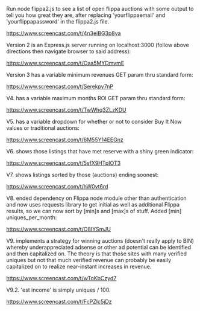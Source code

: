 Run node flippa2.js to see a list of open flippa auctions with some output to tell you how great they are, after replacing 'yourflippaemail' and 'yourflippapassword' in the flippa2.js file.

https://www.screencast.com/t/4n3eiBG3p8ya

Version 2 is an Express.js server running on localhost:3000 (follow above directions then navigate browser to said address):

https://www.screencast.com/t/Oaa5MYDmvmE

Version 3 has a variable minimum revenues GET param thru standard form:

https://www.screencast.com/t/Serekpy7nP

V4. has a variable maximum months ROI GET param thru standard form:

https://www.screencast.com/t/TwWhq3ZLzKDU

V5. has a variable dropdown for whether or not to consider Buy It Now values or traditional auctions:

https://www.screencast.com/t/6M55Y14EEGnz  

V6. shows those listings that have met reserve with a shiny green indicator:

https://www.screencast.com/t/5sfX9HTpIOT3

V7. shows listings sorted by those (auctions) ending soonest:

https://www.screencast.com/t/hW0vt6rd

V8. ended dependency on Flippa node module other than authentication and now uses requests library to get initial as well as additional Flippa results, so we can now sort by [min]s and [max]s of stuff. Added [min] uniques_per_month:

https://www.screencast.com/t/O8IYSmJU

V9. implements a strategy for winning auctions (doesn't really apply to BIN) whereby underappreciated adsense or other ad potential can be identified and then capitalized on. The theory is that those sites with many verified uniques but not that much verified revenue can probably be easily capitalized on to realize near-instant increases in revenue.

https://www.screencast.com/t/wToKbCzyd7

V9.2. 'est income' is simply uniques / 100.

https://www.screencast.com/t/FcPZIc5jDz
